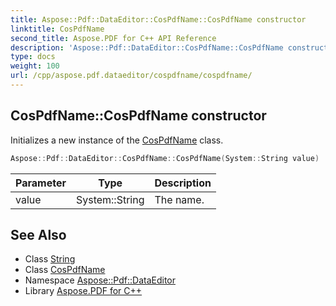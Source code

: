 ```yaml
---
title: Aspose::Pdf::DataEditor::CosPdfName::CosPdfName constructor
linktitle: CosPdfName
second_title: Aspose.PDF for C++ API Reference
description: 'Aspose::Pdf::DataEditor::CosPdfName::CosPdfName constructor. Initializes a new instance of the CosPdfName class in C++.'
type: docs
weight: 100
url: /cpp/aspose.pdf.dataeditor/cospdfname/cospdfname/
---
```

## CosPdfName::CosPdfName constructor


Initializes a new instance of the [CosPdfName](../) class.

```cpp
Aspose::Pdf::DataEditor::CosPdfName::CosPdfName(System::String value)
```


| Parameter | Type | Description |
| --- | --- | --- |
| value | System::String | The name. |

## See Also

* Class [String](../../../system/string/)
* Class [CosPdfName](../)
* Namespace [Aspose::Pdf::DataEditor](../../)
* Library [Aspose.PDF for C++](../../../)
